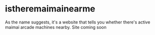 # istheremaimainearme
As the name suggests, it's a website that tells you whether there's active maimai arcade machines nearby.
Site coming soon
